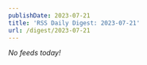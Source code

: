 ```yaml
---
publishDate: 2023-07-21
title: 'RSS Daily Digest: 2023-07-21'
url: /digest/2023-07-21
---
```


_No feeds today!_
